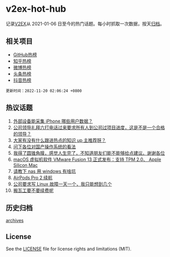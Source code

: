 # v2ex-hot-hub

 记录[V2EX](https://www.v2ex.com/)从 2021-01-06 日至今的热门话题。每小时抓取一次数据，按天[归档](archives)。
 
 ## 相关项目

- [GitHub热榜](https://github.com/lonnyzhang423/github-hot-hub)
- [知乎热榜](https://github.com/lonnyzhang423/zhihu-hot-hub)
- [微博热榜](https://github.com/lonnyzhang423/weibo-hot-hub)
- [头条热榜](https://github.com/lonnyzhang423/toutiao-hot-hub)
- [抖音热榜](https://github.com/lonnyzhang423/douyin-hot-hub)


 `更新时间：2022-11-20 02:06:24 +0800`

## 热议话题

1. [外部设备能采集 iPhone 哪些用户数据？](https://www.v2ex.com/t/896371)
1. [公司领导礼拜六打电话过来要求所有人到公司过项目进度，这是不是一个合格的领导？](https://www.v2ex.com/t/896399)
1. [大家有没有什么跟进热点的知识 up 主推荐呀？](https://www.v2ex.com/t/896370)
1. [问下各位对国产操作系统的看法](https://www.v2ex.com/t/896404)
1. [我得了圆锥角膜，感觉人生完了，不知道朋友们能不能够给点建议。谢谢各位](https://www.v2ex.com/t/896412)
1. [macOS 虚拟机软件 VMware Fusion 13 正式发布：支持 TPM 2.0、 Apple Silicon Mac](https://www.v2ex.com/t/896350)
1. [请教下 nas 用 windows 有啥坑](https://www.v2ex.com/t/896363)
1. [AirPods Pro 2 续航](https://www.v2ex.com/t/896366)
1. [公司要求写 Linux 故障一天一个，我只能想到几个](https://www.v2ex.com/t/896393)
1. [搬瓦工要不要续费呢](https://www.v2ex.com/t/896392)

## 历史归档

[archives](archives)

## License

See the [LICENSE](LICENSE) file for license rights and limitations (MIT).
